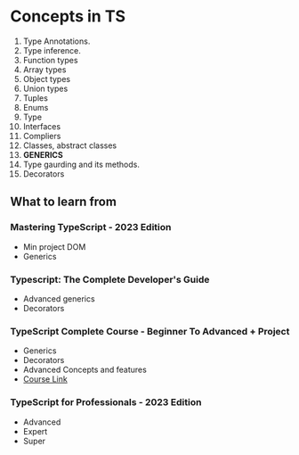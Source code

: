 # Concepts in TS

1. Type Annotations.
2. Type inference.
3. Function types
4. Array types
5. Object types
6. Union types
7. Tuples
8. Enums
9. Type
10. Interfaces
11. Compliers
12. Classes, abstract classes
13. **GENERICS**
14. Type gaurding and its methods.
15. Decorators

## What to learn from

### Mastering TypeScript - 2023 Edition

- Min project DOM
- Generics

### Typescript: The Complete Developer's Guide

- Advanced generics
- Decorators

### TypeScript Complete Course - Beginner To Advanced + Project

- Generics
- Decorators
- Advanced Concepts and features
- [Course Link](https://ensarsolutions.udemy.com/course/typescript-course/learn/lecture/33550762#overview)

### TypeScript for Professionals - 2023 Edition

- Advanced
- Expert
- Super
